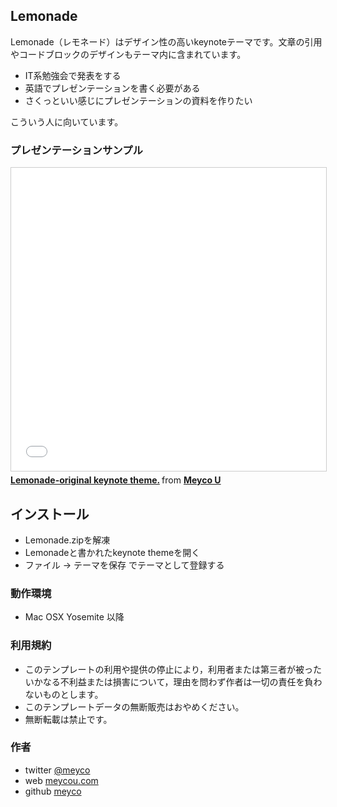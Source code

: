 ## Lemonade
Lemonade（レモネード）はデザイン性の高いkeynoteテーマです。文章の引用やコードブロックのデザインもテーマ内に含まれています。
* IT系勉強会で発表をする
* 英語でプレゼンテーションを書く必要がある
* さくっといい感じにプレゼンテーションの資料を作りたい

こういう人に向いています。

### プレゼンテーションサンプル
<iframe src="//www.slideshare.net/slideshow/embed_code/key/J04vMg9PKrE47p" width="595" height="485" frameborder="0" marginwidth="0" marginheight="0" scrolling="no" style="border:1px solid #CCC; border-width:1px; margin-bottom:5px; max-width: 100%;" allowfullscreen> </iframe> <div style="margin-bottom:5px"> <strong> <a href="//www.slideshare.net/MaikoUeda/lemonadeoriginal-keynote-theme" title="Lemonade-original keynote theme." target="_blank">Lemonade-original keynote theme.</a> </strong> from <strong><a href="//www.slideshare.net/MaikoUeda" target="_blank">Meyco U</a></strong> </div>

## インストール
* Lemonade.zipを解凍
* Lemonadeと書かれたkeynote themeを開く
* ファイル -> テーマを保存 でテーマとして登録する

### 動作環境
* Mac OSX Yosemite 以降

### 利用規約
* このテンプレートの利用や提供の停止により，利用者または第三者が被ったいかなる不利益または損害について，理由を問わず作者は一切の責任を負わないものとします。
* このテンプレートデータの無断販売はおやめください。
* 無断転載は禁止です。

### 作者
* twitter [@meyco](https://twitter.com/meyco)
* web [meycou.com](http://meycou.com/)
* github [meyco](https://github.com/meyco)
